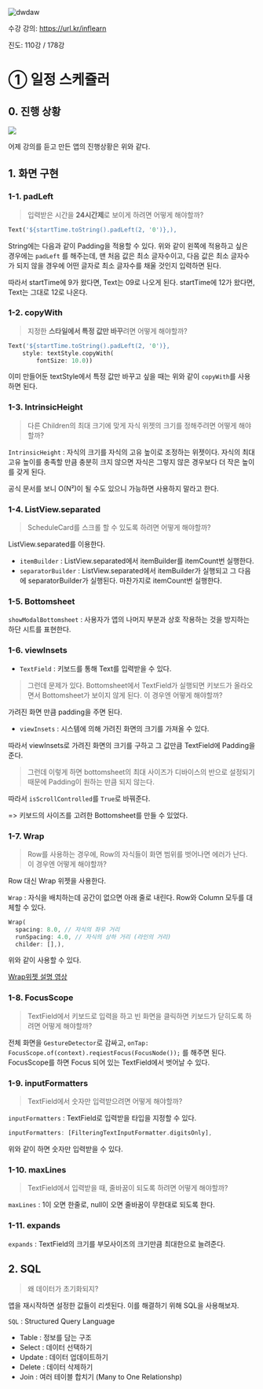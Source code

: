 ![dwdaw](https://user-images.githubusercontent.com/92006284/214487366-cd832aa8-9755-4e5e-83d2-91f93aeb495a.png)

수강 강의: https://url.kr/inflearn

진도: 110강 / 178강

# ① 일정 스케쥴러

## 0. 진행 상황

![](https://velog.velcdn.com/images/gabujwb/post/f0b9cfb7-0c95-432d-9e70-04667206824d/image.jpg)

어제 강의를 듣고 만든 앱의 진행상황은 위와 같다.

## 1. 화면 구현

### 1-1. padLeft

> 입력받은 시간을 **24시간제**로 보이게 하려면 어떻게 해야할까?

```dart
Text('${startTime.toString().padLeft(2, '0')},),
```
String에는 다음과 같이 Padding을 적용할 수 있다. 위와 같이 왼쪽에 적용하고 싶은 경우에는 ```padLeft``` 를 해주는데, 맨 처음 값은 최소 글자수이고, 다음 값은 최소 글자수가 되지 않을 경우에 어떤 글자로 최소 글자수를 채울 것인지 입력하면 된다.

따라서 startTime에 9가 왔다면, Text는 09로 나오게 된다.
startTime에 12가 왔다면, Text는 그대로 12로 나온다.

### 1-2. copyWith

> 지정한 **스타일에서 특정 값만 바꾸**려면 어떻게 해야할까?

```dart
Text('${startTime.toString().padLeft(2, '0')},
    style: textStyle.copyWith(
    	fontSize: 10.0))
```
이미 만들어둔 textStyle에서 특정 값만 바꾸고 싶을 때는 위와 같이 ```copyWith```를 사용하면 된다.

### 1-3. IntrinsicHeight

> 다른 Children의 최대 크기에 맞게 자식 위젯의 크기를 정해주려면 어떻게 해야할까?

```IntrinsicHeight``` : 자식의 크기를 자식의 고유 높이로 조정하는 위젯이다. 자식의 최대 고유 높이를 충족할 만큼 충분히 크지 않으면 자식은 그렇지 않은 경우보다 더 작은 높이를 갖게 된다. 

공식 문서를 보니 O(N²)이 될 수도 있으니 가능하면 사용하지 말라고 한다.

### 1-4. ListView.separated

> ScheduleCard를 스크롤 할 수 있도록 하려면 어떻게 해야할까?

ListView.separated를 이용한다.

- ```itemBuilder``` : ListView.separated에서 itemBuilder를 itemCount번 실행한다.
- ```separatorBuilder``` : ListView.separated에서 itemBuilder가 실행되고 그 다음에 separatorBuilder가 실행된다. 마찬가지로 itemCount번 실행한다.

### 1-5. Bottomsheet

```showModalBottomsheet``` : 사용자가 앱의 나머지 부분과 상호 작용하는 것을 방지하는 하단 시트를 표현한다.

### 1-6. viewInsets

- ```TextField``` : 키보드를 통해 Text를 입력받을 수 있다.

> 그런데 문제가 있다. Bottomsheet에서 TextField가 실행되면 키보드가 올라오면서 Bottomsheet가 보이지 않게 된다. 이 경우엔 어떻게 해야할까?

가려진 화면 만큼 padding을 주면 된다.

- ```viewInsets``` : 시스템에 의해 가려진 화면의 크기를 가져올 수 있다.

따라서 viewInsets로 가려진 화면의 크기를 구하고 그 값만큼 TextField에 Padding을 준다.

> 그런데 이렇게 하면 bottomsheet의 최대 사이즈가 디바이스의 반으로 설정되기 때문에 Padding이 원하는 만큼 되지 않는다.

따라서 ```isScrollControlled```를 ```True```로 바꿔준다.

=> 키보드의 사이즈를 고려한 Bottomsheet를 만들 수 있었다.

### 1-7. Wrap

> Row를 사용하는 경우에, Row의 자식들이 화면 범위를 벗어나면 에러가 난다. 이 경우엔 어떻게 해야할까?

Row 대신 Wrap 위젯을 사용한다.

```Wrap``` : 자식을 배치하는데 공간이 없으면 아래 줄로 내린다. Row와 Column 모두를 대체할 수 있다.

```dart
Wrap(
  spacing: 8.0, // 자식의 좌우 거리
  runSpacing: 4.0, // 자식의 상하 거리 (라인의 거리)
  childer: [],), 
  ```
위와 같이 사용할 수 있다.

[Wrap위젯 설명 영상](https://youtu.be/z5iw2SeFx2M)

### 1-8. FocusScope

> TextField에서 키보드로 입력을 하고 빈 화면을 클릭하면 키보드가 닫히도록 하려면 어떻게 해야할까?

전체 화면을 ```GestureDetector```로 감싸고, ```onTap: FocusScope.of(context).reqiestFocus(FocusNode());``` 를 해주면 된다.
FocusScope를 하면 Focus 되어 있는 TextField에서 벗어날 수 있다.

### 1-9. inputFormatters

> TextField에서 숫자만 입력받으려면 어떻게 해야할까?

```inputFormatters``` : TextField로 입력받을 타입을 지정할 수 있다.

```dart
inputFormatters: [FilteringTextInputFormatter.digitsOnly],
```

위와 같이 하면 숫자만 입력받을 수 있다.

### 1-10. maxLines

> TextField에서 입력받을 때, 줄바꿈이 되도록 하려면 어떻게 해야할까?

```maxLines``` : 1이 오면 한줄로, null이 오면 줄바꿈이 무한대로 되도록 한다.

### 1-11. expands

```expands``` : TextField의 크기를 부모사이즈의 크기만큼 최대한으로 늘려준다.

## 2. SQL

> 왜 데이터가 초기화되지?

앱을 재시작하면 설정한 값들이 리셋된다. 이를 해결하기 위해 SQL을 사용해보자.

```SQL``` : Structured Query Language
- Table : 정보를 담는 구조
- Select : 데이터 선택하기
- Update : 데이터 업데이트하기
- Delete : 데이터 삭제하기
- Join : 여러 테이블 합치기 (Many to One Relationshp)
